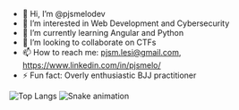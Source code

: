 - 👋 Hi, I’m @pjsmelodev
- 👀 I’m interested in Web Development and Cybersecurity
- 🌱 I’m currently learning Angular and Python
- 💞️ I’m looking to collaborate on CTFs
- 📫 How to reach me: pjsm.lesi@gmail.com, https://www.linkedin.com/in/pjsmelo/
- ⚡ Fun fact: Overly enthusiastic BJJ practitioner 

![Top Langs](https://github-readme-stats.vercel.app/api/top-langs/?username=pjsmelodev&layout=compact)
![Snake animation](https://raw.githubusercontent.com/pjsmelodev/pjsmelodev/main/dist/github-snake.svg)




<!---
pjsmelodev/pjsmelodev is a ✨ special ✨ repository because its `README.md` (this file) appears on your GitHub profile.
You can click the Preview link to take a look at your changes.
--->
